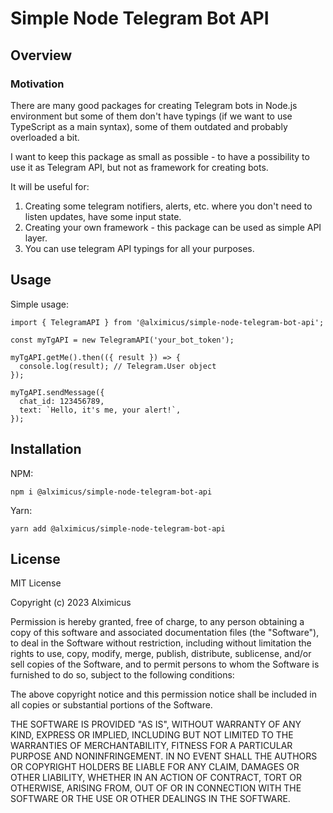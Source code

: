 # Simple Node Telegram Bot API

## Overview

### Motivation

There are many good packages for creating Telegram bots in Node.js environment but some of them don't have typings (if we want to use TypeScript as a main syntax), some of them outdated and probably overloaded a bit.

I want to keep this package as small as possible - to have a possibility to use it as Telegram API, but not as framework for creating bots.

It will be useful for:

1. Creating some telegram notifiers, alerts, etc. where you don't need to listen updates, have some input state.
2. Creating your own framework - this package can be used as simple API layer.
3. You can use telegram API typings for all your purposes. 

## Usage

Simple usage:

```tsx
import { TelegramAPI } from '@alximicus/simple-node-telegram-bot-api';

const myTgAPI = new TelegramAPI('your_bot_token');

myTgAPI.getMe().then(({ result }) => {
  console.log(result); // Telegram.User object
});

myTgAPI.sendMessage({
  chat_id: 123456789,
  text: `Hello, it's me, your alert!`,
});
```

## Installation

NPM:

`npm i @alximicus/simple-node-telegram-bot-api`

Yarn:

`yarn add @alximicus/simple-node-telegram-bot-api`

## License

MIT License

Copyright (c) 2023 Alximicus

Permission is hereby granted, free of charge, to any person obtaining a copy
of this software and associated documentation files (the "Software"), to deal
in the Software without restriction, including without limitation the rights
to use, copy, modify, merge, publish, distribute, sublicense, and/or sell
copies of the Software, and to permit persons to whom the Software is
furnished to do so, subject to the following conditions:

The above copyright notice and this permission notice shall be included in all
copies or substantial portions of the Software.

THE SOFTWARE IS PROVIDED "AS IS", WITHOUT WARRANTY OF ANY KIND, EXPRESS OR
IMPLIED, INCLUDING BUT NOT LIMITED TO THE WARRANTIES OF MERCHANTABILITY,
FITNESS FOR A PARTICULAR PURPOSE AND NONINFRINGEMENT. IN NO EVENT SHALL THE
AUTHORS OR COPYRIGHT HOLDERS BE LIABLE FOR ANY CLAIM, DAMAGES OR OTHER
LIABILITY, WHETHER IN AN ACTION OF CONTRACT, TORT OR OTHERWISE, ARISING FROM,
OUT OF OR IN CONNECTION WITH THE SOFTWARE OR THE USE OR OTHER DEALINGS IN THE
SOFTWARE.

